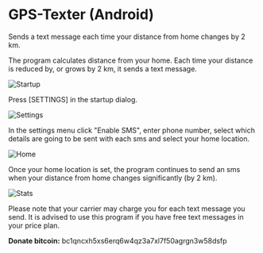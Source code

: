 # GPS-Texter (Android)
Sends a text message each time your distance from home changes by 2 km.

The program calculates distance from your home. Each time your distance is reduced by, or grows by 2 km, it sends a text message.

![Startup](images/startup.png)

Press [SETTINGS] in the startup dialog.

![Settings](images/settings.png)

In the settings menu click "Enable SMS", enter phone number, select which details are going to be sent with each sms and select your home location.

![Home](images/home.png)

Once your home location is set, the program continues to send an sms when your distance from home changes significantly (by 2 km).

![Stats](images/stats.png)

Please note that your carrier may charge you for each text message you send. It is advised to use this program if you have free text messages in your price plan.

**Donate bitcoin:** bc1qncxh5xs6erq6w4qz3a7xl7f50agrgn3w58dsfp